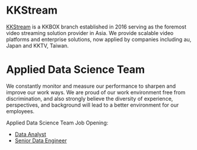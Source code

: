 # KKStream
[KKStream](https://www.kkstream.com.tw/en/) is a KKBOX branch established in 2016 serving as the foremost video streaming solution provider in Asia. We provide scalable video platforms and enterprise solutions, now applied by companies including au, Japan and KKTV, Taiwan.


# Applied Data Science Team
We constantly monitor and measure our performance to sharpen and improve our work ways. We are proud of our work environment free from discrimination, and also strongly believe the diversity of experience, perspectives, and background will lead to a better environment for our employees.

Applied Data Science Team Job Opening:
- [Data Analyst](/data_analyst/)
- [Senior Data Engineer](/senior_data_engineer/)
